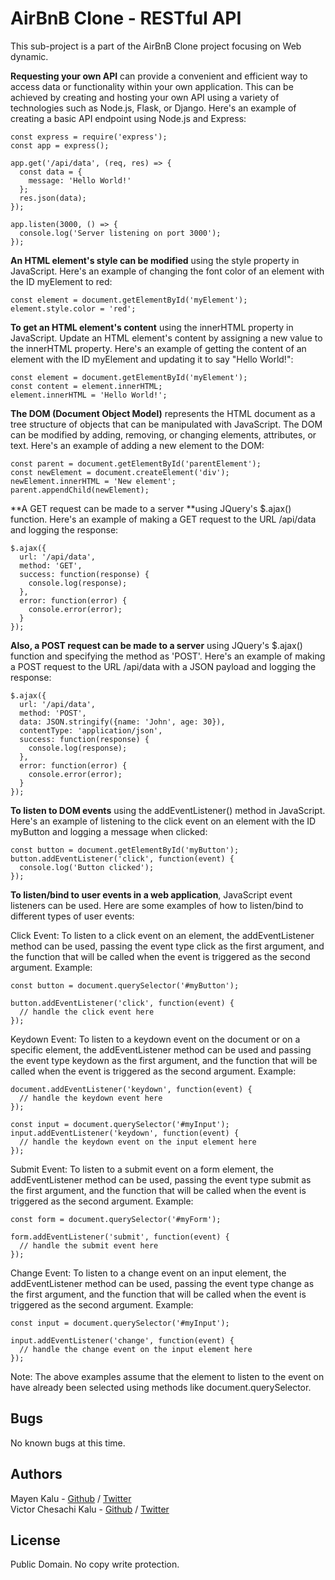 # AirBnB Clone - RESTful API
This sub-project is a part of the AirBnB Clone project focusing on Web dynamic.

**Requesting your own API** can provide a convenient and efficient way to access data or functionality within your own application.
This can be achieved by creating and hosting your own API using a variety of technologies such as Node.js, Flask, or Django.
Here's an example of creating a basic API endpoint using Node.js and Express:
```
const express = require('express');
const app = express();

app.get('/api/data', (req, res) => {
  const data = {
    message: 'Hello World!'
  };
  res.json(data);
});

app.listen(3000, () => {
  console.log('Server listening on port 3000');
});
```

**An HTML element's style can be modified** using the style property in JavaScript.
Here's an example of changing the font color of an element with the ID myElement to red:
```
const element = document.getElementById('myElement');
element.style.color = 'red';
```

**To get an HTML element's content** using the innerHTML property in JavaScript.
Update an HTML element's content by assigning a new value to the innerHTML property.
Here's an example of getting the content of an element with the ID myElement and updating it to say "Hello World!":
```
const element = document.getElementById('myElement');
const content = element.innerHTML;
element.innerHTML = 'Hello World!';
```

**The DOM (Document Object Model)** represents the HTML document as a tree structure of objects that can be manipulated with JavaScript.
The DOM can be modified by adding, removing, or changing elements, attributes, or text.
Here's an example of adding a new element to the DOM:
```
const parent = document.getElementById('parentElement');
const newElement = document.createElement('div');
newElement.innerHTML = 'New element';
parent.appendChild(newElement);
```

**A GET request can be made to a server **using JQuery's $.ajax() function.
Here's an example of making a GET request to the URL /api/data and logging the response:
```
$.ajax({
  url: '/api/data',
  method: 'GET',
  success: function(response) {
    console.log(response);
  },
  error: function(error) {
    console.error(error);
  }
});
```

**Also, a POST request can be made to a server** using JQuery's $.ajax() function and specifying the method as 'POST'.
Here's an example of making a POST request to the URL /api/data with a JSON payload and logging the response:
```
$.ajax({
  url: '/api/data',
  method: 'POST',
  data: JSON.stringify({name: 'John', age: 30}),
  contentType: 'application/json',
  success: function(response) {
    console.log(response);
  },
  error: function(error) {
    console.error(error);
  }
});
```

**To listen to DOM events** using the addEventListener() method in JavaScript.
Here's an example of listening to the click event on an element with the ID myButton and logging a message when clicked:
```
const button = document.getElementById('myButton');
button.addEventListener('click', function(event) {
  console.log('Button clicked');
});
```

**To listen/bind to user events in a web application**, JavaScript event listeners can be used. Here are some examples of how to listen/bind to different types of user events:

Click Event:
To listen to a click event on an element, the addEventListener method can be used,  passing the event type click as the first argument, and the function that will be called when the event is triggered as the second argument.
Example:
```
const button = document.querySelector('#myButton');

button.addEventListener('click', function(event) {
  // handle the click event here
});
```
Keydown Event:
To listen to a keydown event on the document or on a specific element, the addEventListener method can be used and passing the event type keydown as the first argument, and the function that will be called when the event is triggered as the second argument.
Example:
```
document.addEventListener('keydown', function(event) {
  // handle the keydown event here
});

const input = document.querySelector('#myInput');
input.addEventListener('keydown', function(event) {
  // handle the keydown event on the input element here
});
```
Submit Event:
To listen to a submit event on a form element, the addEventListener method can be used, passing the event type submit as the first argument, and the function that will be called when the event is triggered as the second argument.
Example:
```
const form = document.querySelector('#myForm');

form.addEventListener('submit', function(event) {
  // handle the submit event here
});
```
Change Event:
To listen to a change event on an input element, the addEventListener method can be used, passing the event type change as the first argument, and the function that will be called when the event is triggered as the second argument.
Example:
```
const input = document.querySelector('#myInput');

input.addEventListener('change', function(event) {
  // handle the change event on the input element here
});
```
Note: The above examples assume that the element to listen to the event on have already been selected using methods like document.querySelector.


## Bugs
No known bugs at this time. 

## Authors
Mayen Kalu - [Github](https://github.com/mayenkalu) / [Twitter](https://twitter.com/mayen_kalu)  
Victor Chesachi Kalu - [Github](https://github.com/chesahkalu) / [Twitter](https://twitter.com/ai_optimizer)

## License
Public Domain. No copy write protection. 

